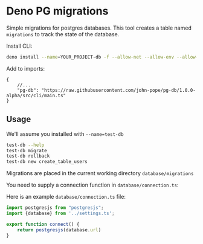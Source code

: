 # Deno PG migrations

Simple migrations for postgres databases. This tool creates a table named `migrations` to track the state of the database.

Install CLI:

```bash
deno install --name=YOUR_PROJECT-db -f --allow-net --allow-env --allow-read=./ --allow-write=./database/migrations https://raw.githubusercontent.com/john-pope/pg-db/1.0.0-alpha/src/cli/main.ts
```

Add to imports: 

```jsonc
{
    //...
    "pg-db": "https://raw.githubusercontent.com/john-pope/pg-db/1.0.0-alpha/src/cli/main.ts"
}
```

## Usage

We'll assume you installed with `--name=test-db`

```bash
test-db --help
test-db migrate
test-db rollback
test-db new create_table_users
```

Migrations are placed in the current working directory `database/migrations`

You need to supply a connection function in `database/connection.ts`:

Here is an example `database/connection.ts` file:

```ts
import postgresjs from "postgresjs";
import {database} from '../settings.ts';

export function connect() {
    return postgresjs(database.url)
}
```